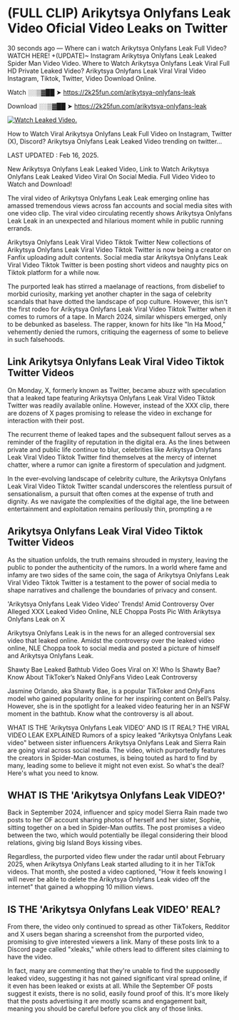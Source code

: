 # (FULL CLIP) Arikytsya Onlyfans Leak Video Oficial Video Leaks on Twitter

30 seconds ago — Where can i watch Arikytsya Onlyfans Leak Full Video? WATCH HERE! +(UPDATE)~ Instagram Arikytsya Onlyfans Leak Leaked Spider Man Video Video. Where to Watch Arikytsya Onlyfans Leak Viral Full HD Private Leaked Video? Arikytsya Onlyfans Leak Viral Viral Video Instagram, Tiktok, Twitter, Video Download Online.

Watch ░░▒▓██ ➤ https://2k25fun.com/arikytsya-onlyfans-leak

Download ░░▒▓██ ➤ https://2k25fun.com/arikytsya-onlyfans-leak

[![Watch Leaked Video.](https://miro.medium.com/v2/resize:fit:828/format:webp/1*cilzJN44JGOrTw9NJCrNHA.gif "Watch Leaked Video")](https://2k25fun.com/arikytsya-onlyfans-leak)

How to Watch Viral Arikytsya Onlyfans Leak Full Video on Instagram, Twitter (X), Discord? Arikytsya Onlyfans Leak Leaked Video trending on twitter...

LAST UPDATED : Feb 16, 2025.

New Arikytsya Onlyfans Leak Leaked Video, Link to Watch Arikytsya Onlyfans Leak Leaked Video Viral On Social Media. Full Video Video to Watch and Download!

The viral video of Arikytsya Onlyfans Leak Leak emerging online has amassed tremendous views across fan accounts and social media sites with one video clip. The viral video circulating recently shows Arikytsya Onlyfans Leak Leak in an unexpected and hilarious moment while in public running errands.

Arikytsya Onlyfans Leak Viral Video Tiktok Twitter New collections of Arikytsya Onlyfans Leak Viral Video Tiktok Twitter is now being a creator on Fanfix uploading adult contents. Social media star Arikytsya Onlyfans Leak Viral Video Tiktok Twitter is been posting short videos and naughty pics on Tiktok platform for a while now.

The purported leak has stirred a maelanage of reactions, from disbelief to morbid curiosity, marking yet another chapter in the saga of celebrity scandals that have dotted the landscape of pop culture. However, this isn't the first rodeo for Arikytsya Onlyfans Leak Viral Video Tiktok Twitter when it comes to rumors of a tape. In March 2024, similar whispers emerged, only to be debunked as baseless. The rapper, known for hits like "In Ha Mood," vehemently denied the rumors, critiquing the eagerness of some to believe in such falsehoods.

## Link Arikytsya Onlyfans Leak Viral Video Tiktok Twitter Videos

On Monday, X, formerly known as Twitter, became abuzz with speculation that a leaked tape featuring Arikytsya Onlyfans Leak Viral Video Tiktok Twitter was readily available online. However, instead of the XXX clip, there are dozens of X pages promising to release the video in exchange for interaction with their post.

The recurrent theme of leaked tapes and the subsequent fallout serves as a reminder of the fragility of reputation in the digital era. As the lines between private and public life continue to blur, celebrities like Arikytsya Onlyfans Leak Viral Video Tiktok Twitter find themselves at the mercy of internet chatter, where a rumor can ignite a firestorm of speculation and judgment.

In the ever-evolving landscape of celebrity culture, the Arikytsya Onlyfans Leak Viral Video Tiktok Twitter scandal underscores the relentless pursuit of sensationalism, a pursuit that often comes at the expense of truth and dignity. As we navigate the complexities of the digital age, the line between entertainment and exploitation remains perilously thin, prompting a re

##  Arikytsya Onlyfans Leak Viral Video Tiktok Twitter Videos

As the situation unfolds, the truth remains shrouded in mystery, leaving the public to ponder the authenticity of the rumors. In a world where fame and infamy are two sides of the same coin, the saga of Arikytsya Onlyfans Leak Viral Video Tiktok Twitter is a testament to the power of social media to shape narratives and challenge the boundaries of privacy and consent.

'Arikytsya Onlyfans Leak Video Video' Trends! Amid Controversy Over Alleged XXX Leaked Video Online, NLE Choppa Posts Pic With Arikytsya Onlyfans Leak on X

Arikytsya Onlyfans Leak is in the news for an alleged controversial sex video that leaked online. Amidst the controversy over the leaked video online, NLE Choppa took to social media and posted a picture of himself and Arikytsya Onlyfans Leak.

Shawty Bae Leaked Bathtub Video Goes Viral on X! Who Is Shawty Bae? Know About TikToker’s Naked OnlyFans Video Leak Controversy

Jasmine Orlando, aka Shawty Bae, is a popular TikToker and OnlyFans model who gained popularity online for her inspiring content on Bell’s Palsy. However, she is in the spotlight for a leaked video featuring her in an NSFW moment in the bathtub. Know what the controversy is all about.

WHAT IS THE 'Arikytsya Onlyfans Leak VIDEO' AND IS IT REAL? THE VIRAL VIDEO LEAK EXPLAINED Rumors of a spicy leaked "Arikytsya Onlyfans Leak video" between sister influencers Arikytsya Onlyfans Leak and Sierra Rain are going viral across social media. The video, which purportedly features the creators in Spider-Man costumes, is being touted as hard to find by many, leading some to believe it might not even exist. So what's the deal? Here's what you need to know.

## WHAT IS THE 'Arikytsya Onlyfans Leak VIDEO?'

Back in September 2024, influencer and spicy model Sierra Rain made two posts to her OF account sharing photos of herself and her sister, Sophie, sitting together on a bed in Spider-Man outfits. The post promises a video between the two, which would potentially be illegal considering their blood relations, giving big Island Boys kissing vibes.

Regardless, the purported video flew under the radar until about February 2025, when Arikytsya Onlyfans Leak started alluding to it in her TikTok videos. That month, she posted a video captioned, "How it feels knowing I will never be able to delete the Arikytsya Onlyfans Leak video off the internet" that gained a whopping 10 million views.

## IS THE 'Arikytsya Onlyfans Leak VIDEO' REAL?

From there, the video only continued to spread as other TikTokers, Redditor and X users began sharing a screenshot from the purported video, promising to give interested viewers a link. Many of these posts link to a Discord page called "xleaks," while others lead to different sites claiming to have the video.

In fact, many are commenting that they're unable to find the supposedly leaked video, suggesting it has not gained significant viral spread online, if it even has been leaked or exists at all. While the September OF posts suggest it exists, there is no solid, easily found proof of this. It's more likely that the posts advertising it are mostly scams and engagement bait, meaning you should be careful before you click any of those links.